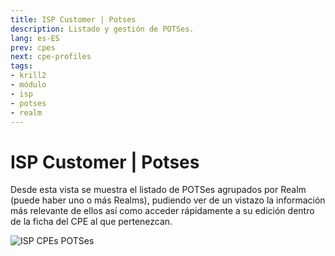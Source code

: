 ```yaml
---
title: ISP Customer | Potses
description: Listado y gestión de POTSes.
lang: es-ES
prev: cpes
next: cpe-profiles
tags:
- krill2
- módulo
- isp
- potses
- realm
---
```

# ISP Customer | Potses

Desde esta vista se muestra el listado de POTSes agrupados por Realm (puede haber uno o más Realms), pudiendo ver de un vistazo la información más relevante de ellos así como acceder rápidamente a su edición dentro de la ficha del CPE al que pertenezcan.

![ISP CPEs POTSes](/img/krill2/isp-customer/0501.png)
